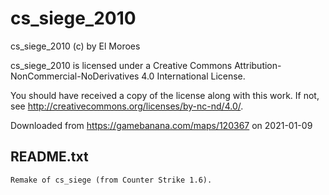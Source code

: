 # cs_siege_2010

cs_siege_2010 (c) by El Moroes

cs_siege_2010 is licensed under a
Creative Commons Attribution-NonCommercial-NoDerivatives 4.0 International License.

You should have received a copy of the license along with this
work. If not, see <http://creativecommons.org/licenses/by-nc-nd/4.0/>.

Downloaded from https://gamebanana.com/maps/120367 on 2021-01-09

## README.txt
```
Remake of cs_siege (from Counter Strike 1.6).
```
